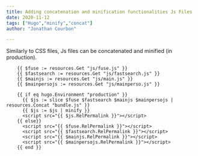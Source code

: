 ```yaml
---
title: Adding concatenation and minification functionalities Js Files
date: 2020-11-12
tags: ["Hugo","minify","concat"]
author: "Jonathan Courbon"

---
```

Similarly to CSS files, Js files can be concatenated and minified (in production).

        {{ $fuse := resources.Get "js/fuse.js" }}
        {{ $fastsearch := resources.Get "js/fastsearch.js" }}
        {{ $mainjs := resources.Get "js/main.js" }}
        {{ $mainpersojs := resources.Get "js/mainperso.js" }}

        {{ if eq hugo.Environment "production" }}
          {{ $js := slice $fuse $fastsearch $mainjs $mainpersojs | resources.Concat "bundle.js" }}
          {{ $js := $js | minify }}
          <script src="{{ $js.RelPermalink }}"></script>
        {{ else}}
          <script src="{{ $fuse.RelPermalink }}"></script>
          <script src="{{ $fastsearch.RelPermalink }}"></script>
          <script src="{{ $mainjs.RelPermalink }}"></script>
          <script src="{{ $mainpersojs.RelPermalink }}"></script>
        {{ end }}

